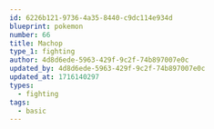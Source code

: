 ```yaml
---
id: 6226b121-9736-4a35-8440-c9dc114e934d
blueprint: pokemon
number: 66
title: Machop
type_1: fighting
author: 4d8d6ede-5963-429f-9c2f-74b897007e0c
updated_by: 4d8d6ede-5963-429f-9c2f-74b897007e0c
updated_at: 1716140297
types:
  - fighting
tags:
  - basic
---
```

